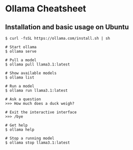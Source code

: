 # Ollama Cheatsheet

## Installation and basic usage on Ubuntu

~~~
$ curl -fsSL https://ollama.com/install.sh | sh

# Start ollama
$ ollama serve

# Pull a model
$ ollama pull llama3.1:latest

# Show available models
$ ollama list

# Run a model
$ ollama run llama3.1:latest

# Ask a question
>>> How much does a duck weigh?

# Exit the interactive interface
>>> /bye

# Get help
$ ollama help

# Stop a running model
$ ollama stop llama3.1:latest
~~~
